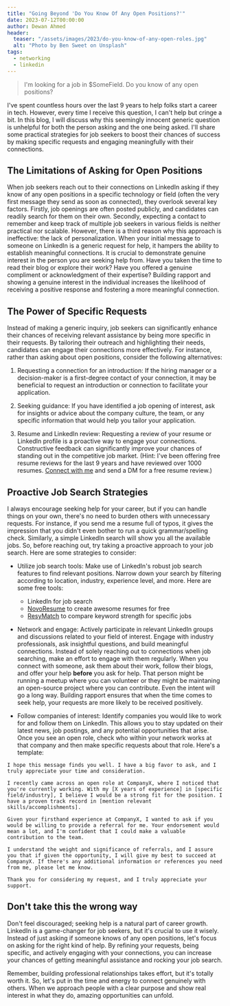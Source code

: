 ```yaml
---
title: "Going Beyond 'Do You Know Of Any Open Positions?'"
date: 2023-07-12T00:00:00
author: Dewan Ahmed
header:
  teaser: "/assets/images/2023/do-you-know-of-any-open-roles.jpg"
  alt: "Photo by Ben Sweet on Unsplash"
tags:
  - networking
  - linkedin
---
```


> I'm looking for a job in $SomeField. Do you know of any open positions?

I've spent countless hours over the last 9 years to help folks start a career in tech. However, every time I receive this question, I can't help but cringe a bit. In this blog, I will discuss why this seemingly innocent generic question is unhelpful for both the person asking and the one being asked. I'll share some practical strategies for job seekers to boost their chances of success by making specific requests and engaging meaningfully with their connections.

## The Limitations of Asking for Open Positions

When job seekers reach out to their connections on LinkedIn asking if they know of any open positions in a specific technology or field (often the very first message they send as soon as connected), they overlook several key factors. Firstly, job openings are often posted publicly, and candidates can readily search for them on their own. Secondly, expecting a contact to remember and keep track of multiple job seekers in various fields is neither practical nor scalable. However, there is a third reason why this approach is ineffective: the lack of personalization. When your initial message to someone on LinkedIn is a generic request for help, it hampers the ability to establish meaningful connections. It is crucial to demonstrate genuine interest in the person you are seeking help from. Have you taken the time to read their blog or explore their work? Have you offered a genuine compliment or acknowledgment of their expertise? Building rapport and showing a genuine interest in the individual increases the likelihood of receiving a positive response and fostering a more meaningful connection.

## The Power of Specific Requests

Instead of making a generic inquiry, job seekers can significantly enhance their chances of receiving relevant assistance by being more specific in their requests. By tailoring their outreach and highlighting their needs, candidates can engage their connections more effectively. For instance, rather than asking about open positions, consider the following alternatives:

1.  Requesting a connection for an introduction: If the hiring manager or a decision-maker is a first-degree contact of your connection, it may be beneficial to request an introduction or connection to facilitate your application.

2. Seeking guidance: If you have identified a job opening of interest, ask for insights or advice about the company culture, the team, or any specific information that would help you tailor your application.

3. Resume and LinkedIn review: Requesting a review of your resume or LinkedIn profile is a proactive way to engage your connections. Constructive feedback can significantly improve your chances of standing out in the competitive job market. (Hint: I've been offering free resume reviews for the last 9 years and have reviewed over 1000 resumes. [Connect with me](https://www.linkedin.com/in/diahmed/) and send a DM for a free resume review.)

## Proactive Job Search Strategies

I always encourage seeking help for your career, but if you can handle things on your own, there's no need to burden others with unnecessary requests. For instance, if you send me a resume full of typos, it gives the impression that you didn't even bother to run a quick grammar/spelling check. Similarly, a simple LinkedIn search will show you all the available jobs. So, before reaching out, try taking a proactive approach to your job search. Here are some strategies to consider:

- Utilize job search tools: Make use of LinkedIn's robust job search features to find relevant positions. Narrow down your search by filtering according to location, industry, experience level, and more. Here are some free tools:

  - LinkedIn for job search
  - [NovoResume](https://novoresume.com/) to create awesome resumes for free
  - [ResyMatch](https://cultivatedculture.com/resume-scanner/) to compare keyword strength for specific jobs

- Network and engage: Actively participate in relevant LinkedIn groups and discussions related to your field of interest. Engage with industry professionals, ask insightful questions, and build meaningful connections. Instead of solely reaching out to connections when job searching, make an effort to engage with them regularly. When you connect with someone, ask them about their work, follow their blogs, and offer your help **before** you ask for help. That person might be running a meetup where you can volunteer or they might be maintaning an open-source project where you can contribute. Even the intent will go a long way. Building rapport ensures that when the time comes to seek help, your requests are more likely to be received positively.

- Follow companies of interest: Identify companies you would like to work for and follow them on LinkedIn. This allows you to stay updated on their latest news, job postings, and any potential opportunities that arise. Once you see an open role, check who within your network works at that company and then make specific requests about that role. Here's a template:

```
I hope this message finds you well. I have a big favor to ask, and I truly appreciate your time and consideration.

I recently came across an open role at CompanyX, where I noticed that you're currently working. With my [X years of experience] in [specific field/industry], I believe I would be a strong fit for the position. I have a proven track record in [mention relevant skills/accomplishments].

Given your firsthand experience at CompanyX, I wanted to ask if you would be willing to provide a referral for me. Your endorsement would mean a lot, and I'm confident that I could make a valuable contribution to the team.

I understand the weight and significance of referrals, and I assure you that if given the opportunity, I will give my best to succeed at CompanyX. If there's any additional information or references you need from me, please let me know.

Thank you for considering my request, and I truly appreciate your support.
```

## Don't take this the wrong way

Don't feel discouraged; seeking help is a natural part of career growth. LinkedIn is a game-changer for job seekers, but it's crucial to use it wisely. Instead of just asking if someone knows of any open positions, let's focus on asking for the right kind of help. By refining your requests, being specific, and actively engaging with your connections, you can increase your chances of getting meaningful assistance and rocking your job search.

Remember, building professional relationships takes effort, but it's totally worth it. So, let's put in the time and energy to connect genuinely with others. When we approach people with a clear purpose and show real interest in what they do, amazing opportunities can unfold.